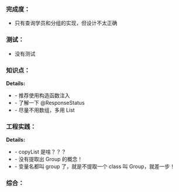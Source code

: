 ### 完成度：
* 只有查询学员和分组的实现，但设计不太正确

### 测试：
* 没有测试

### 知识点：

__Details:__
- \- 推荐使用构造函数注入
- \- 了解一下 @ResponseStatus
- \- 尽量不用数组，多用 List

### 工程实践：

__Details:__
- \- copyList 是啥？？？
- \- 没有提取出 Group 的概念！
- \- 变量名都叫 group 了，就是不提取一个 class 叫 Group，就差一步！

### 综合：


